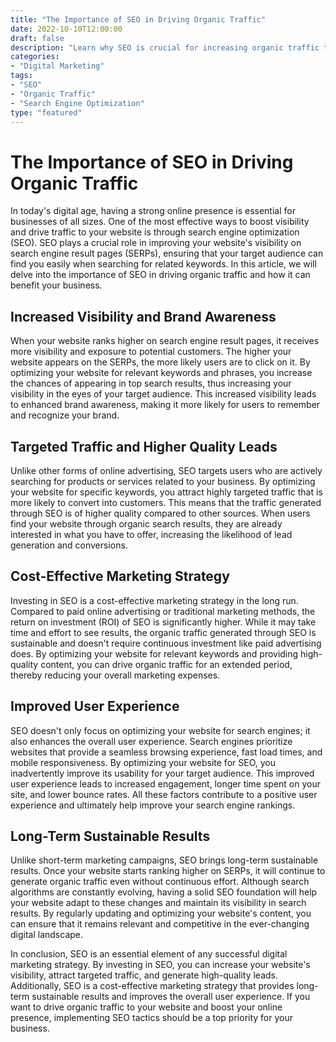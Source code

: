 ```yaml
---
title: "The Importance of SEO in Driving Organic Traffic"
date: 2022-10-10T12:00:00
draft: false
description: "Learn why SEO is crucial for increasing organic traffic to your website."
categories:
- "Digital Marketing"
tags:
- "SEO"
- "Organic Traffic"
- "Search Engine Optimization"
type: "featured"
---
```


# The Importance of SEO in Driving Organic Traffic

In today's digital age, having a strong online presence is essential for businesses of all sizes. One of the most effective ways to boost visibility and drive traffic to your website is through search engine optimization (SEO). SEO plays a crucial role in improving your website's visibility on search engine result pages (SERPs), ensuring that your target audience can find you easily when searching for related keywords. In this article, we will delve into the importance of SEO in driving organic traffic and how it can benefit your business.

## Increased Visibility and Brand Awareness

When your website ranks higher on search engine result pages, it receives more visibility and exposure to potential customers. The higher your website appears on the SERPs, the more likely users are to click on it. By optimizing your website for relevant keywords and phrases, you increase the chances of appearing in top search results, thus increasing your visibility in the eyes of your target audience. This increased visibility leads to enhanced brand awareness, making it more likely for users to remember and recognize your brand.

## Targeted Traffic and Higher Quality Leads

Unlike other forms of online advertising, SEO targets users who are actively searching for products or services related to your business. By optimizing your website for specific keywords, you attract highly targeted traffic that is more likely to convert into customers. This means that the traffic generated through SEO is of higher quality compared to other sources. When users find your website through organic search results, they are already interested in what you have to offer, increasing the likelihood of lead generation and conversions.

## Cost-Effective Marketing Strategy

Investing in SEO is a cost-effective marketing strategy in the long run. Compared to paid online advertising or traditional marketing methods, the return on investment (ROI) of SEO is significantly higher. While it may take time and effort to see results, the organic traffic generated through SEO is sustainable and doesn't require continuous investment like paid advertising does. By optimizing your website for relevant keywords and providing high-quality content, you can drive organic traffic for an extended period, thereby reducing your overall marketing expenses.

## Improved User Experience

SEO doesn't only focus on optimizing your website for search engines; it also enhances the overall user experience. Search engines prioritize websites that provide a seamless browsing experience, fast load times, and mobile responsiveness. By optimizing your website for SEO, you inadvertently improve its usability for your target audience. This improved user experience leads to increased engagement, longer time spent on your site, and lower bounce rates. All these factors contribute to a positive user experience and ultimately help improve your search engine rankings.

## Long-Term Sustainable Results

Unlike short-term marketing campaigns, SEO brings long-term sustainable results. Once your website starts ranking higher on SERPs, it will continue to generate organic traffic even without continuous effort. Although search algorithms are constantly evolving, having a solid SEO foundation will help your website adapt to these changes and maintain its visibility in search results. By regularly updating and optimizing your website's content, you can ensure that it remains relevant and competitive in the ever-changing digital landscape.

In conclusion, SEO is an essential element of any successful digital marketing strategy. By investing in SEO, you can increase your website's visibility, attract targeted traffic, and generate high-quality leads. Additionally, SEO is a cost-effective marketing strategy that provides long-term sustainable results and improves the overall user experience. If you want to drive organic traffic to your website and boost your online presence, implementing SEO tactics should be a top priority for your business.
